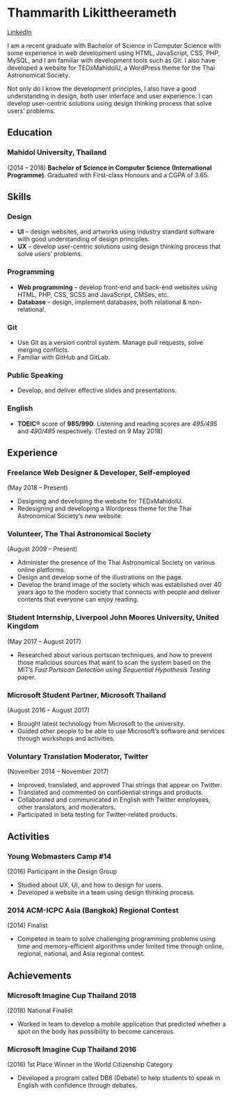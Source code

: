 # Thammarith Likittheerameth

[LinkedIn](https://linkedin.com/in/Thammarith)

I am a recent graduate with Bachelor of Science in Computer Science with some experience in web development using HTML, JavaScript, CSS, PHP, MySQL, and I am familiar with development tools such as Git. I also have developed a website for TEDxMahidolU, a WordPress theme for the Thai Astronomical Society.

Not only do I know the development principles, I also have a good understanding in design, both user interface and user experience. I can develop user-centric solutions using design thinking process that solve users’ problems.

## Education

### Mahidol University, Thailand

(2014 – 2018) **Bachelor of Science in Computer Science (International Programme)**. Graduated with First-class Honours and a CGPA of 3.65.

## Skills

### Design

* **UI** – design websites, and artworks using industry standard software with good understanding of design principles.
* **UX** – develop user-centric solutions using design thinking process that solve users’ problems.

### Programming

* **Web programming** – develop front-end and back-end websites using HTML, PHP, CSS, SCSS and JavaScript, CMSes, etc.
* **Database** – design, implement databases, both relational & non-relational.

### Git

* Use Git as a version control system. Manage pull requests, solve merging conflicts.
* Familiar with GitHub and GitLab.

### Public Speaking

* Develop, and deliver effective slides and presentations.

### English

* **TOEIC®** score of **985/990**. Listening and reading scores are *495/495* and *490/495* respectively. (Tested on 9 May 2018)

## Experience

### Freelance Web Designer & Developer, Self-employed

(May 2018 – Present)

* Designing and developing the website for TEDxMahidolU.
* Redesigning and developing a Wordpress theme for the Thai Astronomical Society’s new website.

### Volunteer, The Thai Astronomical Society

(August 2009 – Present)

* Administer the presence of the Thai Astronomical Society on various online platforms.
* Design and develop some of the illustrations on the page.
* Develop the brand image of the society which was established over 40 years ago to the modern society that connects with people and deliver contents that everyone can enjoy reading.

### Student Internship, Liverpool John Moores University, United Kingdom

(May 2017 – August 2017)

* Researched about various portscan techniques, and how to prevent those malicious sources that want to scan the system based on the MIT’s *Fast Portscan Detection using Sequential Hypothesis Testing* paper.

### Microsoft Student Partner, Microsoft Thailand

(August 2016 – August 2017)

* Brought latest technology from Microsoft to the university.
* Guided other people to be able to use Microsoft’s software and services through workshops and activities.

### Voluntary Translation Moderator, Twitter

(November 2014 – November 2017)

* Improved, translated, and approved Thai strings that appear on Twitter.
* Translated and commented on confidential strings and products.
* Collaborated and communicated in English with Twitter employees, other translators, and moderators.
* Participated in beta testing for Twitter-related products.

## Activities

### Young Webmasters Camp #14

(2016) Participant in the Design Group

* Studied about UX, UI, and how to design for users.
* Developed a website in a team using design thinking process.

### 2014 ACM-ICPC Asia (Bangkok) Regional Contest

(2014) Finalist

* Competed in team to solve challenging programming problems using time and memory-efficient algorithms under limited time through online, regional, national, and Asia regional contest.

## Achievements

### Microsoft Imagine Cup Thailand 2018

(2018) National Finalist

* Worked in team to develop a mobile application that predicted whether a spot on the body has possibility to become cancerous.

### Microsoft Imagine Cup Thailand 2016

(2016) 1st Place Winner in the World Citizenship Category

* Developed a program called DB8 (Debate) to help students to speak in English with confidence through debates.